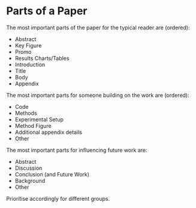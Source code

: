 # Parts of a Paper

The most important parts of the paper for the typical reader are (ordered):

- Abstract
- Key Figure
- Promo
- Results Charts/Tables
- Introduction
- Title
- Body
- Appendix

The most important parts for someone building on the work are (ordered):

- Code
- Methods
- Experimental Setup
- Method Figure
- Additional appendix details
- Other

The most important parts for influencing future work are:

- Abstract
- Discussion
- Conclusion (and Future Work)
- Background
- Other

Prioritise accordingly for different groups.
